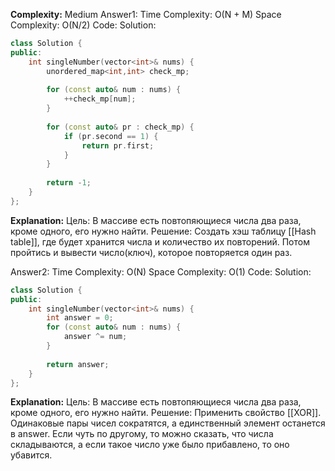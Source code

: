 **Complexity:** Medium
Answer1:
	Time Complexity: O(N + M)
	Space Complexity: O(N/2)
Code:
Solution:
```cpp
class Solution {
public:
	int singleNumber(vector<int>& nums) {
        unordered_map<int,int> check_mp;
  
        for (const auto& num : nums) {
            ++check_mp[num];
        }
  
        for (const auto& pr : check_mp) {
            if (pr.second == 1) {
                return pr.first;
            }
        }
  
        return -1;
    }
};
```
**Explanation:**
	Цель: В массиве есть повтопяющиеся числа два раза, кроме одного, его нужно найти.
	Решение: Создать хэш таблицу [[Hash table]], где будет хранится числа и количество их повторений.
	Потом пройтись и вывести число(ключ), которое повторяется один раз.

Answer2:
	Time Complexity: O(N)
	Space Complexity: O(1)
Code:
Solution:
```cpp
class Solution {
public:
    int singleNumber(vector<int>& nums) {
        int answer = 0;
        for (const auto& num : nums) {
            answer ^= num;
        }
  
        return answer;
    }
};
```
**Explanation:**
	Цель: В массиве есть повтопяющиеся числа два раза, кроме одного, его нужно найти.
	Решение: Применить свойство [[XOR]]. Одинаковые пары чисел сократятся, а единственный элемент останется в answer.
	Если чуть по другому, то можно сказать, что числа складываются, а если такое число уже было прибавлено, то оно убавится.